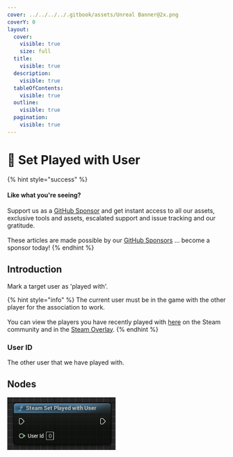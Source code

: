 ```yaml
---
cover: ../../../../.gitbook/assets/Unreal Banner@2x.png
coverY: 0
layout:
  cover:
    visible: true
    size: full
  title:
    visible: true
  description:
    visible: true
  tableOfContents:
    visible: true
  outline:
    visible: true
  pagination:
    visible: true
---
```


# 🔵 Set Played with User

{% hint style="success" %}
#### Like what you're seeing?

Support us as a [GitHub Sponsor](../../../../become-a-sponsor/) and get instant access to all our assets, exclusive tools and assets, escalated support and issue tracking and our gratitude.\
\
These articles are made possible by our [GitHub Sponsors](../../../../become-a-sponsor/) ... become a sponsor today!
{% endhint %}

## Introduction

Mark a target user as 'played with'.

{% hint style="info" %}
The current user must be in the game with the other player for the association to work.\
\
You can view the players you have recently played with [here](http://steamcommunity.com/my/friends/coplay/) on the Steam community and in the [Steam Overlay](https://partner.steamgames.com/doc/features/overlay).
{% endhint %}

### User ID

The other user that we have played with.

## Nodes

![](<../../../../.gitbook/assets/image (178).png>)
